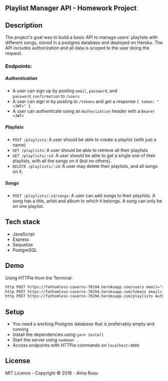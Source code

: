 ## Playlist Manager API - Homework Project

## Description
The project's goal was to build a basic API to manage users' playlists with different songs, stored in a postgres database and deployed on Heroku.
The API includes authorization and all data is scoped to the user doing the request.

### Endpoints: 

##### Authentication

  * A user can sign up by posting `email`, `password`, and `password_confirmation` to `/users`
  * A user can sign in by posting to `/tokens` and get a response `{ token: "<JWT>" }`
  * A user can authenticate using an `Authorization` header with a `Bearer <JWT>`

##### Playlists

  * `POST /playlists`: A user should be able to create a playlist (with just a name)
  * `GET /playlists`: A user should be able to retrieve all their playlists
  * `GET /playlists/:id`: A user should be able to get a single one of their playlists, with all the songs on it (but no others).
  * `DELETE /playlists/:id`: A user may delete their playlists, and all songs on it.

##### Songs

  * `POST /playlists/:id/songs`: A user can add songs to their playlists. A song has a title, artist and album to which it belongs. A song can only be on one playlist.

## Tech stack

* JavaScript
* Express
* Sequelize
* PostgreSQL 

## Demo

Using HTTPie from the Terminal:
```bash
http POST https://fathomless-caverns-70194.herokuapp.com/users email="mary@gmail.com" password="12345" password_confirmation="12345"
http POST https://fathomless-caverns-70194.herokuapp.com/tokens email="mary@gmail.com" password="12345"
http POST https://fathomless-caverns-70194.herokuapp.com/playlists Authorization:"Bearer <jwt>" name="Mary's Playlist
```

## Setup

* You need a working Postgres database that is preferrably empty and running 
* Install the dependencies using `yarn install`
* Start the server using `nodemon .`
* Access endpoints with HTTPie commands on `localhost:4000`


## License
MIT Licence - Copyright &copy; 2018 - Alina Rusu
